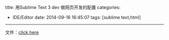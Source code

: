 title: 用Sublime Text 3 dev 做网页开发的配置
categories:
  - IDE/Editor
date: 2014-09-16 16:45:07
tags: [sublime text,html]
---

文件：[click here](http://pan.baidu.com/s/1pJ7FVuz)
